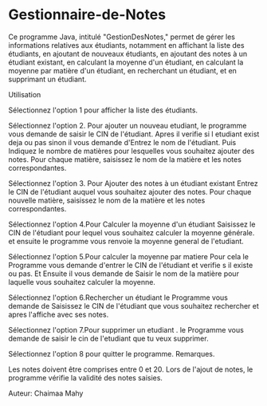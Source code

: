 # Gestionnaire-de-Notes

Ce programme Java, intitulé "GestionDesNotes," permet de gérer les informations relatives aux étudiants, notamment en affichant la liste des étudiants, en ajoutant de nouveaux étudiants, en ajoutant des notes à un étudiant existant, en calculant la moyenne d'un étudiant, en calculant la moyenne par matière d'un étudiant, en recherchant un étudiant, et en supprimant un étudiant.

Utilisation

Sélectionnez l'option 1 pour afficher la liste des étudiants.

Sélectionnez l'option 2. Pour ajouter un nouveau etudiant, le programme vous demande de saisir le CIN de l'étudiant.
Apres il verifie si l etudiant exist deja ou pas sinon il vous demande d'Entrez le nom de l'étudiant.
Puis Indiquez le nombre de matières pour lesquelles vous souhaitez ajouter des notes.
Pour chaque matière, saisissez le nom de la matière et les notes correspondantes.


Sélectionnez l'option 3. Pour Ajouter des notes à un étudiant existant
Entrez le CIN de l'étudiant auquel vous souhaitez ajouter des notes.
Pour chaque nouvelle matière, saisissez le nom de la matière et les notes correspondantes.


Sélectionnez l'option 4.Pour Calculer la moyenne d'un étudiant
Saisissez le CIN de l'étudiant pour lequel vous souhaitez calculer la moyenne générale.
et ensuite le programme vous renvoie la moyenne general de l'etudiant.


Sélectionnez l'option 5.Pour calculer la moyenne par matiere Pour cela le Programme vous demande d'entrer le CIN de l'étudiant  et verifie s il existe ou pas.
Et Ensuite il vous demande de Saisir le nom de la matière pour laquelle vous souhaitez calculer la moyenne.

Sélectionnez l'option 6.Rechercher un étudiant
le Programme vous demande de Saisissez le CIN de l'étudiant que vous souhaitez rechercher et apres l'affiche avec ses notes.

Sélectionnez l'option 7.Pour supprimer un etudiant .
le Programme vous demande de saisir  le cin de l'etudiant que tu veux supprimer.

Sélectionnez l'option 8 pour quitter le programme.
Remarques.

Les notes doivent être comprises entre 0 et 20.
Lors de l'ajout de notes, le programme vérifie la validité des notes saisies.

Auteur: Chaimaa Mahy
